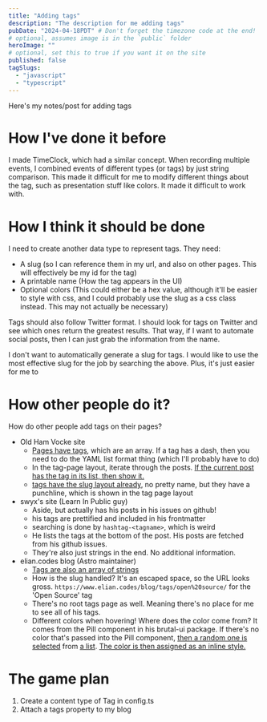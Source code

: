 ```yaml
---
title: "Adding tags"
description: "The description for me adding tags"
pubDate: "2024-04-18PDT" # Don't forget the timezone code at the end!
# optional, assumes image is in the `public` folder
heroImage: ""
# optional, set this to true if you want it on the site
published: false
tagSlugs:
  - "javascript"
  - "typescript"
---
```


Here's my notes/post for adding tags

# How I've done it before

I made TimeClock, which had a similar concept. When recording multiple events, I combined events of different types (or tags) by just string comparison. This made it difficult for me to modify different things about the tag, such as presentation stuff like colors. It made it difficult to work with.

# How I think it should be done

I need to create another data type to represent tags. They need:

- A slug (so I can reference them in my url, and also on other pages. This will effectively be my id for the tag)
- A printable name (How the tag appears in the UI)
- Optional colors (This could either be a hex value, although it'll be easier to style with css, and I could probably use the slug as a css class instead. This may not actually be necessary)

Tags should also follow Twitter format. I should look for tags on Twitter and see which ones return the greatest results. That way, if I want to automate social posts, then I can just grab the information from the name.

I don't want to automatically generate a slug for tags. I would like to use the most effective slug for the job by searching the above. Plus, it's just easier for me to

# How other people do it?

How do other people add tags on their pages?

- Old Ham Vocke site
  - [Pages have tags](https://github.com/hamvocke/hamvocke.github.io/blob/c5def81486d2c4dcb091024cad10eaa23f7ac714/_posts/2020-02-02-distraction-free-writing.md?plain=1#L5), which are an array. If a tag has a dash, then you need to do the YAML list format thing (which I'll probably have to do)
  - In the tag-page layout, iterate through the posts. [If the current post has the tag in its list, then show it.](https://github.com/hamvocke/hamvocke.github.io/blob/c5def81486d2c4dcb091024cad10eaa23f7ac714/_layouts/tag-page.html#L12)
  - [tags have the slug layout already](https://github.com/hamvocke/hamvocke.github.io/blob/main/tags/command-line.html#L3), no pretty name, but they have a punchline, which is shown in the tag page layout
- swyx's site (Learn In Public guy)
  - Aside, but actually has his posts in his issues on github!
  - his tags are prettified and included in his frontmatter
  - searching is done by `hashtag-<tagname>`, which is weird
  - He lists the tags at the bottom of the post. His posts are fetched from his github issues.
  - They're also just strings in the end. No additional information.
- elian.codes blog (Astro maintainer)
  - [Tags are also an array of strings](https://github.com/ElianCodes/ElianCodes-frontend/blob/880308f638ba325c5663f006729d07cf0dbb7cc3/src/content/config.ts#L8)
  - How is the slug handled? It's an escaped space, so the URL looks gross. `https://www.elian.codes/blog/tags/open%20source/` for the 'Open Source' tag
  - There's no root tags page as well. Meaning there's no place for me to see all of his tags.
  - Different colors when hovering! Where does the color come from? It comes from the Pill component in his brutal-ui package. If there's no color that's passed into the Pill component, [then a random one is selected](https://github.com/ElianCodes/brutal-ui/blob/60ec17de404ce77a73553707ced16be7852a8cc7/src/components/Pill.astro#L7-L10) from [a list](https://github.com/ElianCodes/brutal-ui/blob/60ec17de404ce77a73553707ced16be7852a8cc7/src/config/colors.json). [The color is then assigned as an inline style.](https://github.com/ElianCodes/brutal-ui/blob/60ec17de404ce77a73553707ced16be7852a8cc7/src/components/Pill.astro#L31)

# The game plan

1. Create a content type of Tag in config.ts
2. Attach a tags property to my blog
